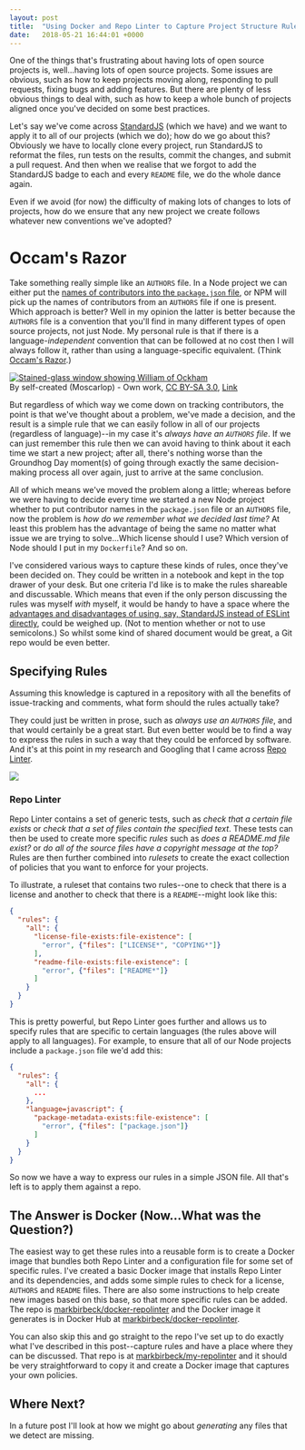 ```yaml
---
layout: post
title:  "Using Docker and Repo Linter to Capture Project Structure Rules"
date:   2018-05-21 16:44:01 +0000
---
```

One of the things that's frustrating about having lots of open source projects is, well...having lots of open source projects. Some issues are obvious, such as how to keep projects moving along, responding to pull requests, fixing bugs and adding features. But there are plenty of less obvious things to deal with, such as how to keep a whole bunch of projects aligned once you've decided on some best practices.

<!--snip-->

Let's say we've come across [StandardJS](https://standardjs.com/) (which we have) and we want to apply it to all of our projects (which we do); how do we go about this? Obviously we have to locally clone every project, run StandardJS to reformat the files, run tests on the results, commit the changes, and submit a pull request. And then when we realise that we forgot to add the StandardJS badge to each and every `README` file, we do the whole dance again.

Even if we avoid (for now) the difficulty of making lots of changes to lots of projects, how do we ensure that any new project we create follows whatever new conventions we've adopted?

# Occam's Razor

Take something really simple like an `AUTHORS` file. In a Node project we can either put the [names of contributors into the `package.json` file](https://docs.npmjs.com/files/package.json#people-fields-author-contributors), or NPM will pick up the names of contributors from an `AUTHORS` file if one is present. Which approach is better? Well in my opinion the latter is better because the `AUTHORS` file is a convention that you'll find in many different types of open source projects, not just Node. My personal rule is that if there is a language-*independent* convention that can be followed at no cost then I will always follow it, rather than using a language-specific equivalent. (Think [Occam's Razor](https://simple.wikipedia.org/wiki/Occam%27s_razor).)

<p><a href="https://commons.wikimedia.org/wiki/File:William_of_Ockham.png#/media/File:William_of_Ockham.png"><img src="https://upload.wikimedia.org/wikipedia/commons/7/70/William_of_Ockham.png" alt="Stained-glass window showing William of Ockham"></a><br>By self-created (Moscarlop) - <span class="int-own-work" lang="en">Own work</span>, <a href="https://creativecommons.org/licenses/by-sa/3.0" title="Creative Commons Attribution-Share Alike 3.0">CC BY-SA 3.0</a>, <a href="https://commons.wikimedia.org/w/index.php?curid=5523066">Link</a></p>

But regardless of which way we come down on tracking contributors, the point is that we've thought about a problem, we've made a decision, and the result is a simple rule that we can easily follow in all of our projects (regardless of language)--in my case it's *always have an `AUTHORS` file*. If we can just remember this rule then we can avoid having to think about it each time we start a new project; after all, there's nothing worse than the Groundhog Day moment(s) of going through exactly the same decision-making process all over again, just to arrive at the same conclusion.

All of which means we've moved the problem along a little; whereas before we were having to decide every time we started a new Node project whether to put contributor names in the `package.json` file or an `AUTHORS` file, now the problem is *how do we remember what we decided last time?* At least this problem has the advantage of being the same no matter what issue we are trying to solve...Which license should I use? Which version of Node should I put in my `Dockerfile`? And so on.

I've considered various ways to capture these kinds of rules, once they've been decided on. They could be written in a notebook and kept in the top drawer of your desk. But one criteria I'd like is to make the rules shareable and discussable. Which means that even if the only person discussing the rules was myself *with* myself, it would be handy to have a space where the [advantages and disadvantages of using, say, StandardJS instead of ESLint directly](https://standardjs.com/#i-disagree-with-rule-x-can-you-change-it), could be weighed up. (Not to mention whether or not to use semicolons.) So whilst some kind of shared document would be great, a Git repo would be even better.

## Specifying Rules

Assuming this knowledge is captured in a repository with all the benefits of issue-tracking and comments, what form should the rules actually take?

They could just be written in prose, such as *always use an `AUTHORS` file*, and that would certainly be a great start. But even better would be to find a way to express the rules in such a way that they could be enforced by software. And it's at this point in my research and Googling that I came across [Repo Linter](https://github.com/todogroup/repolinter).

![](https://github.com/todogroup/repolinter/raw/master/docs/images/P_RepoLinter01_logo_only.png)

### Repo Linter

Repo Linter contains a set of generic tests, such as *check that a certain file exists* or *check that a set of files contain the specified text*. These tests can then be used to create more specific *rules* such as *does a README.md file exist?* or *do all of the source files have a copyright message at the top?* Rules are then further combined into *rulesets* to create the exact collection of policies that you want to enforce for your projects.

To illustrate, a ruleset that contains two rules--one to check that there is a license and another to check that there is a `README`--might look like this:

```json
{
  "rules": {
    "all": {
      "license-file-exists:file-existence": [
        "error", {"files": ["LICENSE*", "COPYING*"]}
      ],
      "readme-file-exists:file-existence": [
        "error", {"files": ["README*"]}
      ]
    }
  }
}
```

This is pretty powerful, but Repo Linter goes further and allows us to specify rules that are specific to certain languages (the rules above will apply to all languages). For example, to ensure that all of our Node projects include a `package.json` file we'd add this:

```json
{
  "rules": {
    "all": {
      ...
    },
    "language=javascript": {
      "package-metadata-exists:file-existence": [
        "error", {"files": ["package.json"]}
      ]
    }
  }
}
```

So now we have a way to express our rules in a simple JSON file. All that's left is to apply them against a repo.

## The Answer is Docker (Now...What was the Question?)

The easiest way to get these rules into a reusable form is to create a Docker image that bundles both Repo Linter and a configuration file for some set of specific rules. I've created a basic Docker image that installs Repo Linter and its dependencies, and adds some simple rules to check for a license, `AUTHORS` and `README` files. There are also some instructions to help create new images based on this base, so that more specific rules can be added. The repo is [markbirbeck/docker-repolinter](https://github.com/markbirbeck/docker-repolinter) and the Docker image it generates is in Docker Hub at [markbirbeck/docker-repolinter](https://hub.docker.com/r/markbirbeck/docker-repolinter/).

You can also skip this and go straight to the repo I've set up to do exactly what I've described in this post--capture rules and have a place where they can be discussed. That repo is at [markbirbeck/my-repolinter](https://github.com/markbirbeck/my-repolinter) and it should be very straightforward to copy it and create a Docker image that captures your own policies.

## Where Next?

In a future post I'll look at how we might go about *generating* any files that we detect are missing.